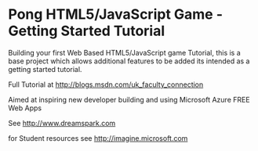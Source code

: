# Pong HTML5/JavaScript Game - Getting Started Tutorial

Building your first Web Based HTML5/JavaScript game Tutorial, this is a base project which allows additional features to be added its intended as a getting started tutorial.

Full Tutorial at http://blogs.msdn.com/uk_faculty_connection

Aimed at inspiring new developer building and using Microsoft Azure FREE Web Apps

See http://www.dreamspark.com 

for Student resources see http://imagine.microsoft.com